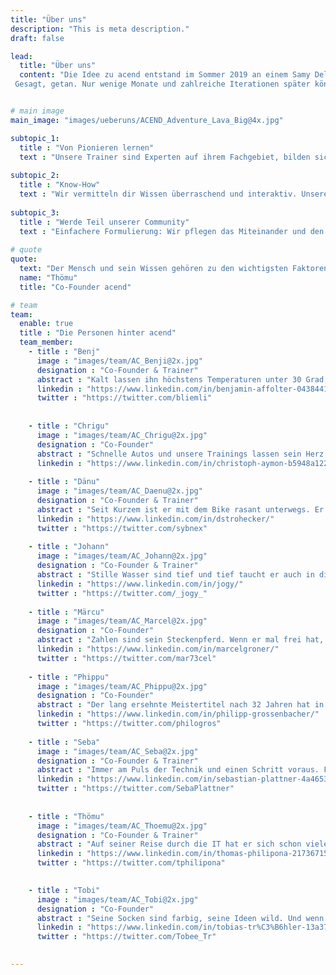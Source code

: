 ```yaml
---
title: "Über uns"
description: "This is meta description."
draft: false

lead:
  title: "Über uns"
  content: "Die Idee zu acend entstand im Sommer 2019 an einem Samy Deluxe Konzert in der Piazza-Bar. Hier fassten einige der Gründer - mitgerissen von den Beats und dem Gefühl der unvergänglichen Jugend - den ambitionierten Entschluss, IT-Schulungen zu revolutionieren. 
 Gesagt, getan. Nur wenige Monate und zahlreiche Iterationen später können wir dir lehrreiche, unterhaltsame und bereichernde Trainings anbieten. Unsere Trainings bringen nicht nur dein Wissen auf das nächste Level, sondern bleiben auch als unvergessliches Erlebnis in Erinnerung."


# main image
main_image: "images/ueberuns/ACEND_Adventure_Lava_Big@4x.jpg"

subtopic_1:
  title : "Von Pionieren lernen"
  text : "Unsere Trainer sind Experten auf ihrem Fachgebiet, bilden sich mit viel Wissensdurst weiter und sind mit Herzblut bei der Sache."
  
subtopic_2:
  title : "Know-How"
  text : "Wir vermitteln dir Wissen überraschend und interaktiv. Unsere Trainings bestehen aus abwechslungsreicher Theorie und praxisnahen hands-on Labs."
  
subtopic_3:
  title : "Werde Teil unserer Community"
  text : "Einfachere Formulierung: Wir pflegen das Miteinander und den Austausch während den Trainings - natürlich begleitet von kulinarischen Überraschungen. Wir sind Teil der wachsenden Schweizer Cloud Native Community. Schliess dich uns an."
  
# quote
quote:
  text: "Der Mensch und sein Wissen gehören zu den wichtigsten Faktoren, welche über den Erfolg eines Unternehmens bestimmen. Wir wollen Wissen auf neue Arten und Weise verbreiten und so Firmen zu ihrem Erfolg verhelfen."
  name: "Thömu"
  title: "Co-Founder acend"

# team
team:
  enable: true
  title : "Die Personen hinter acend"
  team_member:
    - title : "Benj"
      image : "images/team/AC_Benji@2x.jpg"
      designation : "Co-Founder & Trainer"
      abstract : "Kalt lassen ihn höchstens Temperaturen unter 30 Grad, nicht aber neue Technologien oder die Bedürfnisse von Trainings-Teilnehmenden."
      linkedin : "https://www.linkedin.com/in/benjamin-affolter-0438441b6/"
      twitter : "https://twitter.com/bliemli"
      
      
    - title : "Chrigu"
      image : "images/team/AC_Chrigu@2x.jpg"
      designation : "Co-Founder"
      abstract : "Schnelle Autos und unsere Trainings lassen sein Herz höher schlagen. Beidem widmet er sich überlegt und in aller Ruhe, sei es auf dem Nürburgring oder vor der Tastatur."
      linkedin : "https://www.linkedin.com/in/christoph-aymon-b5948a122/"
          
    - title : "Dänu"
      image : "images/team/AC_Daenu@2x.jpg"
      designation : "Co-Founder & Trainer"
      abstract : "Seit Kurzem ist er mit dem Bike rasant unterwegs. Er kann aber auch bremsen und führt unsere Kunden sicher durch die Trainings."
      linkedin : "https://www.linkedin.com/in/dstrohecker/"
      twitter : "https://twitter.com/sybnex"
      
    - title : "Johann"
      image : "images/team/AC_Johann@2x.jpg"
      designation : "Co-Founder & Trainer"
      abstract : "Stille Wasser sind tief und tief taucht er auch in die Cloud Native Technologien ein. Als nachhaltiger Klimafreund macht er dies lieber im Thunersee als im Meer."
      linkedin : "https://www.linkedin.com/in/jogy/"
      twitter : "https://twitter.com/_jogy_"
    
    - title : "Märcu"
      image : "images/team/AC_Marcel@2x.jpg"
      designation : "Co-Founder"
      abstract : "Zahlen sind sein Steckenpferd. Wenn er mal frei hat, besteigt er gerne auch hohe Berge."
      linkedin : "https://www.linkedin.com/in/marcelgroner/"
      twitter : "https://twitter.com/mar73cel"
      
    - title : "Phippu"
      image : "images/team/AC_Phippu@2x.jpg"
      designation : "Co-Founder"
      abstract : "Der lang ersehnte Meistertitel nach 32 Jahren hat in ihm die Lust fürs Unerwartete entflammt. Bei uns sorgt er für die Special Effects."
      linkedin : "https://www.linkedin.com/in/philipp-grossenbacher/"
      twitter : "https://twitter.com/philogros"
 
    - title : "Seba"
      image : "images/team/AC_Seba@2x.jpg"
      designation : "Co-Founder & Trainer"
      abstract : "Immer am Puls der Technik und einen Schritt voraus. Für ihn ist hochkomplexe IT nicht schwieriger zu verstehen, als ein Kinderspiel. Erklären kann er beides gleich gut."
      linkedin : "https://www.linkedin.com/in/sebastian-plattner-4a4653bb/"
      twitter : "https://twitter.com/SebaPlattner"
  
      
    - title : "Thömu"
      image : "images/team/AC_Thoemu@2x.jpg"
      designation : "Co-Founder & Trainer"
      abstract : "Auf seiner Reise durch die IT hat er sich schon vielen Abenteuern gestellt. Privat sattelt er seit geraumer Zeit seinen Drahtesel, um die restliche Welt zu entdecken."
      linkedin : "https://www.linkedin.com/in/thomas-philipona-217367158/"
      twitter : "https://twitter.com/tphilipona"

      
    - title : "Tobi"
      image : "images/team/AC_Tobi@2x.jpg"
      designation : "Co-Founder"
      abstract : "Seine Socken sind farbig, seine Ideen wild. Und wenn er nicht am Meer ist und die Wellen bezwingt, sucht er kreative Wege, uns noch besser aussehen zu lassen."
      linkedin : "https://www.linkedin.com/in/tobias-tr%C3%B6hler-13a37885/"
      twitter : "https://twitter.com/Tobee_Tr"
      

---
```

